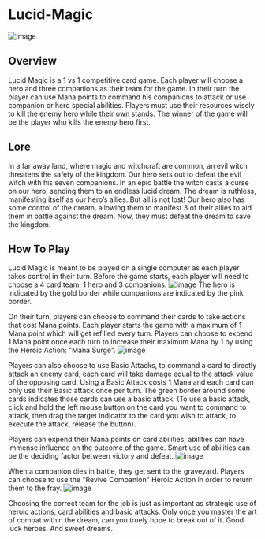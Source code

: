 # Lucid-Magic

![image](https://github.com/EladCohen1/Lucid-Magic/assets/51457155/3be9e98a-d94a-4165-b42d-eac6eff0b24b)

## Overview
Lucid Magic is a 1 vs 1 competitive card game.
Each player will choose a hero and three companions as their team for the game.
In their turn the player can use Mana points to command his companions to attack or use companion or hero special abilities.
Players must use their resources wisely to kill the enemy hero while their own stands.
The winner of the game will be the player who kills the enemy hero first.

## Lore
In a far away land, where magic and witchcraft are common, an evil witch threatens the safety of the kingdom. 
Our hero sets out to defeat the evil witch with his seven companions.
In an epic battle the witch casts a curse on our hero, sending them to an endless lucid dream. The dream is ruthless, manifesting itself as our hero’s allies.
But all is not lost! Our hero also has some control of the dream, allowing them to manifest 3 of their allies to aid them in battle against the dream.
Now, they must defeat the dream to save the kingdom.

## How To Play
Lucid Magic is meant to be played on a single computer as each player takes control in their turn.
Before the game starts, each player will need to choose a 4 card team, 1 hero and 3 companions:
![image](https://github.com/EladCohen1/Lucid-Magic/assets/51457155/e1fb376b-ec0e-4049-bcd5-fbf054b4d9e4)
The hero is indicated by the gold border while companions are indicated by the pink border.

On their turn, players can choose to command their cards to take actions that cost Mana points.
Each player starts the game with a maximum of 1 Mana point which will get refilled every turn.
Players can choose to expend 1 Mana point once each turn to increase their maximum Mana by 1 by using the Heroic Action: "Mana Surge".
![image](https://github.com/EladCohen1/Lucid-Magic/assets/51457155/28ab2d58-04c4-4fe2-9f9a-44e8293f3485)

Players can also choose to use Basic Attacks, to command a card to directly attack an enemy card, each card will take damage equal to the attack value of the opposing card.
Using a Basic Attack costs 1 Mana and each card can only use their Basic attack once per turn.
The green border around some cards indicates those cards can use a basic attack. (To use a basic attack, click and hold the left mouse button on the card you want to command to attack, then drag the target indicator to the card you wish to attack,
to execute the attack, release the button).

Players can expend their Mana points on card abilities, abilities can have immense influence on the outcome of the game. Smart use of abilities can be the deciding factor between victory and defeat.
![image](https://github.com/EladCohen1/Lucid-Magic/assets/51457155/24c2bc01-4009-48f1-a98f-75648d203947)

When a companion dies in battle, they get sent to the graveyard. Players can choose to use the "Revive Companion" Heroic Action in order to return them to the fray.
![image](https://github.com/EladCohen1/Lucid-Magic/assets/51457155/0cb9bcf2-8228-413a-a9fe-7cbde0105b56)


Choosing the correct team for the job is just as important as strategic use of heroic actions, card abilities and basic attacks. Only once you master the art of combat within the dream, can you truely hope to break out of it.
Good luck heroes.
And sweet dreams.
